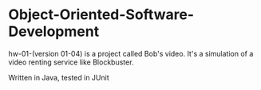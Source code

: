 # Object-Oriented-Software-Development

hw-01-(version 01-04) is a project called Bob's video. It's a simulation of a video renting service like Blockbuster.

Written in Java, tested in JUnit
